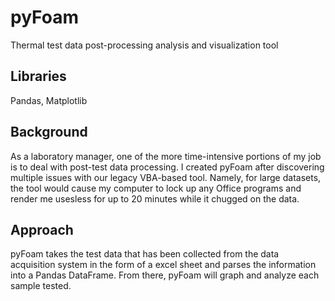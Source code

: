 # pyFoam
Thermal test data post-processing analysis and visualization tool

## Libraries
Pandas, Matplotlib

## Background
As a laboratory manager, one of the more time-intensive portions of my job is to deal with post-test data processing.  I created pyFoam after discovering multiple issues with our legacy VBA-based tool.  Namely, for large datasets, the tool would cause my computer to lock up any Office programs and render me usesless for up to 20 minutes while it chugged on the data.

## Approach
pyFoam takes the test data that has been collected from the data acquisition system in the form of a excel sheet and parses the information into a Pandas DataFrame.  From there, pyFoam will graph and analyze each sample tested.
